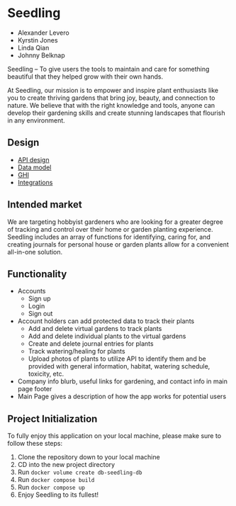 # Seedling

- Alexander Levero
- Kyrstin Jones
- Linda Qian
- Johnny Belknap

Seedling – To give users the tools to maintain and care for something beautiful that they helped grow with their own hands.

At Seedling, our mission is to empower and inspire plant enthusiasts like you to create thriving gardens that bring joy, beauty, and connection to nature. We believe that with the right knowledge and tools, anyone can develop their gardening skills and create stunning landscapes that flourish in any environment.

## Design

- [API design](docs/apis.md)
- [Data model](docs/data-model.md)
- [GHI](docs/ghi.md)
- [Integrations](docs/integrations.md)

## Intended market

We are targeting hobbyist gardeners who are looking for a greater degree of tracking and control over their home or garden planting experience. Seedling includes an array of functions for identifying, caring for, and creating journals for personal house or garden plants allow for a convenient all-in-one solution.

## Functionality

- Accounts
  - Sign up
  - Login
  - Sign out
- Account holders can add protected data to track their plants
  - Add and delete virtual gardens to track plants
  - Add and delete individual plants to the virtual gardens
  - Create and delete journal entries for plants
  - Track watering/healing for plants
  - Upload photos of plants to utilize API to identify them and be provided with general information, habitat, watering schedule, toxicity, etc.
- Company info blurb, useful links for gardening, and contact info in main page footer
- Main Page gives a description of how the app works for potential users

## Project Initialization

To fully enjoy this application on your local machine, please make sure to follow these steps:

1. Clone the repository down to your local machine
2. CD into the new project directory
3. Run `docker volume create db-seedling-db`
4. Run `docker compose build`
5. Run `docker compose up`
6. Enjoy Seedling to its fullest!
